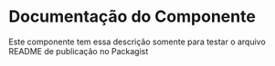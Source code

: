 # Documentação do Componente


Este componente tem essa descrição somente para testar o arquivo README de publicação no Packagist